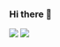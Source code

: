 ### Hi there 👋

<!--
**tmdmini99/tmdmini99** is a ✨ _special_ ✨ repository because its `README.md` (this file) appears on your GitHub profile.

Here are some ideas to get you started:

- 🔭 I’m currently working on ...
- 🌱 I’m currently learning ...
- 👯 I’m looking to collaborate on ...
- 🤔 I’m looking for help with ...
- 💬 Ask me about ...
- 📫 How to reach me: ...
- 😄 Pronouns: ...
- ⚡ Fun fact: ...
 
-->

 <img src="https://img.shields.io/badge/javascript-FF61F6?style=for-the-badge&logo=#javascript &logoColor=black">
 <img src="https://img.shields.io/badge/Firebase-FFCA28?style=flat-square&logo=firebase&logoColor=white"/>
